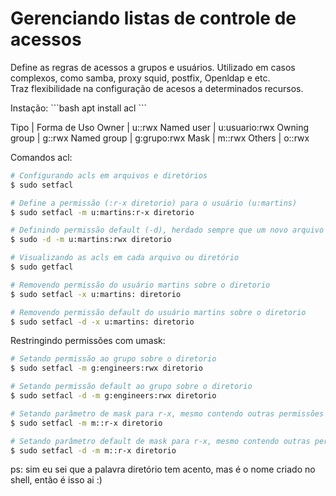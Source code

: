 # Gerenciando listas de controle de acessos
<p>
Define as regras de acessos a grupos e usuários. Utilizado em casos complexos, como samba, proxy squid, postfix, Openldap e etc.<br />
Traz flexibilidade na configuração de acesos a determinados recursos.
</p>
Instação:
```bash
apt install acl
```

Tipo	     |	Forma de Uso
Owner	     |	u::rwx
Named user   |	u:usuario:rwx
Owning group |	g::rwx
Named group  |	g:grupo:rwx
Mask	     |	m::rwx
Others	     |	o::rwx

Comandos acl:
```bash
# Configurando acls em arquivos e diretórios
$ sudo setfacl

# Define a permissão (:r-x diretorio) para o usuário (u:martins)
$ sudo setfacl -m u:martins:r-x diretorio

# Definindo permissão default (-d), herdado sempre que um novo arquivo ou diretório for criado
$ sudo -d -m u:martins:rwx diretorio

# Visualizando as acls em cada arquivo ou diretório
$ sudo getfacl

# Removendo permissão do usuário martins sobre o diretorio
$ sudo setfacl -x u:martins: diretorio

# Removendo permissão default do usuário martins sobre o diretorio
$ sudo setfacl -d -x u:martins: diretorio
```

Restringindo permissões com umask:
```bash
# Setando permissão ao grupo sobre o diretorio
$ sudo setfacl -m g:engineers:rwx diretorio

# Setando permissão default ao grupo sobre o diretorio
$ sudo setfacl -d -m g:engineers:rwx diretorio

# Setando parâmetro de mask para r-x, mesmo contendo outras permissões
$ sudo setfacl -m m::r-x diretorio

# Setando parâmetro default de mask para r-x, mesmo contendo outras permissões
$ sudo setfacl -d -m m::r-x diretorio
```

ps: sim eu sei que a palavra diretório tem acento, mas é o nome criado no shell, então é isso ai :)
